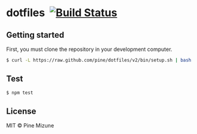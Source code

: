 # dotfiles &nbsp;[![Build Status](https://travis-ci.org/pine/dotfiles.svg?branch=v2)](https://travis-ci.org/pine/dotfiles)

## Getting started
First, you must clone the repository in your development computer.

```sh
$ curl -L https://raw.github.com/pine/dotfiles/v2/bin/setup.sh | bash
```

## Test

```sh
$ npm test
```

## License
MIT &copy; Pine Mizune
